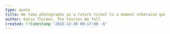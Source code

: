 ```yaml
---
type: quote
title: We take photographs as a return ticket to a moment otherwise gone
author: Katie Thurmes, The Stories We Tell
created: !!timestamp '2015-12-30 09:17:00 -8'
---
```

